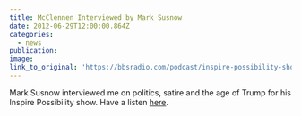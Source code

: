 ```yaml
---
title: McClennen Interviewed by Mark Susnow
date: 2012-06-29T12:00:00.864Z
categories: 
  - news
publication:
image:
link_to_original: 'https://bbsradio.com/podcast/inspire-possibility-show-july-1-2018'
---
```


Mark Susnow interviewed me on politics, satire and the age of Trump for his Inspire Possibility show. Have a listen [here](https://bbsradio.com/podcast/inspire-possibility-show-july-1-2018).